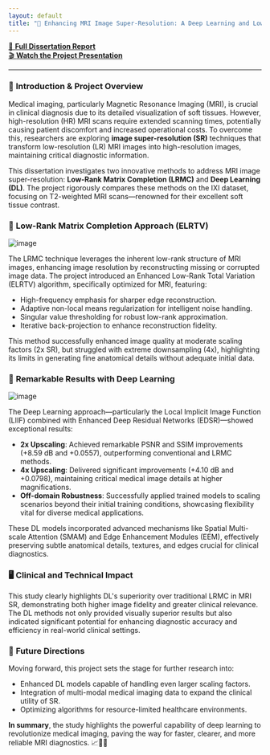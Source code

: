 ```yaml
---
layout: default
title: "🚀 Enhancing MRI Image Super-Resolution: A Deep Learning and Low-Rank Matrix Approach"
---
```


[📄 **Full Dissertation Report**](https://drive.google.com/file/d/1-S5dst9KkL5753Wtjqjs0cdvcP5eWlNk/view?usp=sharing)  
[🎬 **Watch the Project Presentation**](https://drive.google.com/file/d/1rD4xz3k3e1vn5bQX824vM_dXcHy4TMbY/view?usp=sharing)

---

### 🌟 **Introduction & Project Overview**

Medical imaging, particularly Magnetic Resonance Imaging (MRI), is crucial in clinical diagnosis due to its detailed visualization of soft tissues. However, high-resolution (HR) MRI scans require extended scanning times, potentially causing patient discomfort and increased operational costs. To overcome this, researchers are exploring **image super-resolution (SR)** techniques that transform low-resolution (LR) MRI images into high-resolution images, maintaining critical diagnostic information.

This dissertation investigates two innovative methods to address MRI image super-resolution: **Low-Rank Matrix Completion (LRMC)** and **Deep Learning (DL)**. The project rigorously compares these methods on the IXI dataset, focusing on T2-weighted MRI scans—renowned for their excellent soft tissue contrast.

### 🎯 **Low-Rank Matrix Completion Approach (ELRTV)**

![image](https://github.com/user-attachments/assets/b702a974-5f71-49e1-b2da-9e30ad532d52)

The LRMC technique leverages the inherent low-rank structure of MRI images, enhancing image resolution by reconstructing missing or corrupted image data. The project introduced an Enhanced Low-Rank Total Variation (ELRTV) algorithm, specifically optimized for MRI, featuring:
- High-frequency emphasis for sharper edge reconstruction.
- Adaptive non-local means regularization for intelligent noise handling.
- Singular value thresholding for robust low-rank approximation.
- Iterative back-projection to enhance reconstruction fidelity.

This method successfully enhanced image quality at moderate scaling factors (2x SR), but struggled with extreme downsampling (4x), highlighting its limits in generating fine anatomical details without adequate initial data.

### 🚨 **Remarkable Results with Deep Learning**

![image](https://github.com/user-attachments/assets/4abbe8fc-6cb2-4e81-a18d-e5d113654abd)

The Deep Learning approach—particularly the Local Implicit Image Function (LIIF) combined with Enhanced Deep Residual Networks (EDSR)—showed exceptional results:

- **2x Upscaling**: Achieved remarkable PSNR and SSIM improvements (+8.59 dB and +0.0557), outperforming conventional and LRMC methods.
- **4x Upscaling**: Delivered significant improvements (+4.10 dB and +0.0798), maintaining critical medical image details at higher magnifications.
- **Off-domain Robustness**: Successfully applied trained models to scaling scenarios beyond their initial training conditions, showcasing flexibility vital for diverse medical applications.

These DL models incorporated advanced mechanisms like Spatial Multi-scale Attention (SMAM) and Edge Enhancement Modules (EEM), effectively preserving subtle anatomical details, textures, and edges crucial for clinical diagnostics.

### 🖥️ **Clinical and Technical Impact**

This study clearly highlights DL's superiority over traditional LRMC in MRI SR, demonstrating both higher image fidelity and greater clinical relevance. The DL methods not only provided visually superior results but also indicated significant potential for enhancing diagnostic accuracy and efficiency in real-world clinical settings.

### 🔮 **Future Directions**

Moving forward, this project sets the stage for further research into:
- Enhanced DL models capable of handling even larger scaling factors.
- Integration of multi-modal medical imaging data to expand the clinical utility of SR.
- Optimizing algorithms for resource-limited healthcare environments.

**In summary**, the study highlights the powerful capability of deep learning to revolutionize medical imaging, paving the way for faster, clearer, and more reliable MRI diagnostics. 📈🧠✨
